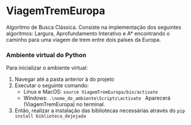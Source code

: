 # ViagemTremEuropa
Algoritmo de Busca Clássica. Consiste na implementação dos seguintes algoritmos: Largura, Aprofundamento Interativo e A* encontrando o caminho para uma viagem de trem entre dois países da Europa.


### Ambiente virtual do Python
Para inicializar o ambiente virtual:
 1. Navegar até a pasta anterior à do projeto
 2. Executar o seguinte comando:
    * Linux e MacOS: ``` source ViagemTremEuropa/bin/activate ```
    * Windows: ```.\nome_do_ambiente\Scripts\activate ```
    Aparecerá (ViagemTremEuropa) no terminal.
 4. Então, realizar a instalação das bibliotecas necessárias através do
    ``` pip install biblioteca_dejejada ```
